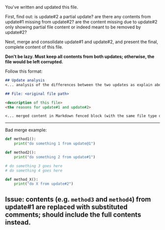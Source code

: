 You've written and updated this file.

First, find out: is update#2 a partial update? are there any contents from update#1 missing from update#2? are the
content missing due to update#2 only showing partial file content or indeed meant to be removed by update#2?

Next, merge and consolidate update#1 and update#2, and present the final, complete content of this file.

**Don't be lazy. Must keep all contents from both updates; otherwise, the file would be left corrupted.**

Follow this format:
```markdown
## Update analysis
<... analysis of the differences between the two updates as explain above ...>

## File: <original file path>

<description of this file>
<the reasons for update#1 and update#2>

<... merged content in Markdown fenced block (with the same file type declaration as the original) ...>
```
---
Bad merge example:
```python
def method1():
    print("do something 1 from update@1")

def method2():
    print("do something 2 from update#1")

# do something 3 goes here
# do something 4 goes here

def method_X():
    print("do X from update#2")
```
Issue: contents (e.g. `method3` and `method4`) from update#1 are replaced with substituted comments; should include 
the full contents instead.
---
